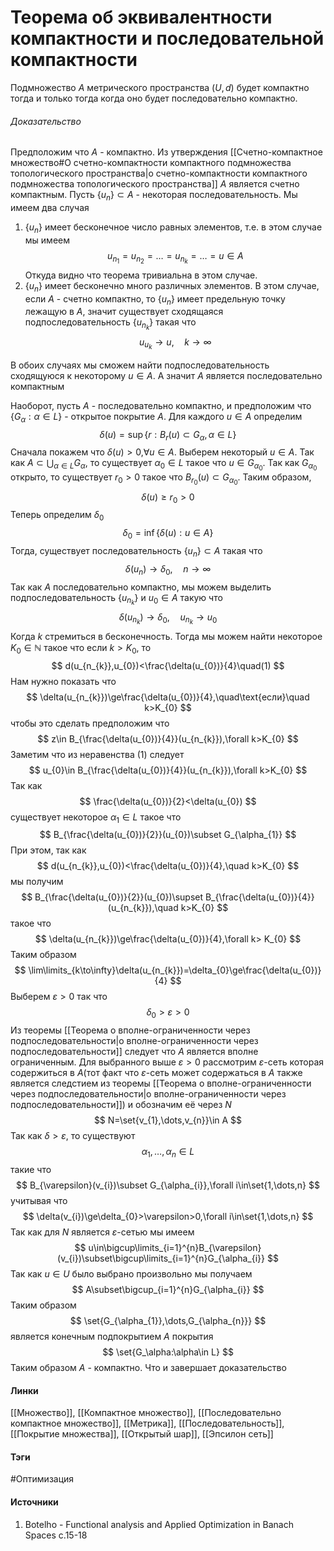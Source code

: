 # Теорема об эквивалентности компактности и последовательной компактности
Подмножество $A$ метрического пространства $(U,d)$ будет компактно тогда и только тогда когда оно будет последовательно компактно.
###### Доказательство
Предположим что $A$ - компактно. Из утверждения [[Счетно-компактное множество#О счетно-компактности компактного подмножества топологического пространства|о счетно-компактности компактного подмножества топологического пространства]] $A$ является счетно компактным. Пусть $\{u_{n}\}\subset A$ - некоторая последовательность. Мы имеем два случая
1. $\{u_{n}\}$ имеет бесконечное число равных элементов, т.е. в этом случае мы имеем $$u_{n_{1}}=u_{n_{2}}=\dots=u_{n_{k}}=\dots=u\in A$$ Откуда видно что теорема тривиальна в этом случае.
2. $\{u_{n}\}$ имеет бесконечно много различных элементов. В этом случае, если $A$ - счетно компактно, то $\{u_{n}\}$ имеет предельную точку лежащую в $A$, значит существует сходящаяся подпоследовательность $\{u_{n_{k}}\}$ такая что
   $$
   u_{u_{k}}\to u,\quad k\to\infty
   $$

В обоих случаях мы сможем найти подпоследовательность сходящуюся к некоторому $u\in A$. А значит $A$ является последовательно компактным

Наоборот, пусть $A$ - последовательно компактно, и предположим что $\{G_{\alpha}:\alpha\in L\}$ - открытое покрытие $A$. Для каждого $u\in A$ определим
$$
\delta(u)=\sup\{r:B_{r}(u)\subset G_{\alpha},\alpha\in L\}
$$
Сначала покажем что $\delta(u)>0$,$\forall u\in A$. Выберем некоторый $u\in A$. Так как $A\subset\bigcup_{\alpha\in L}G_{\alpha}$, то существует $\alpha_{0}\in L$ такое что $u\in G_{\alpha_{0}}$. Так как $G_{\alpha_{0}}$ открыто, то существует $r_{0}>0$ такое что $B_{r_{0}}(u)\subset G_{\alpha_{0}}$.
Таким образом,
$$
\delta(u)\ge r_{0}>0
$$
Теперь определим $\delta_{0}$
$$
\delta_{0}=\inf\{\delta(u):u\in A\}
$$
Тогда, существует последовательность $\{u_{n}\}\subset A$ такая что
$$
\delta(u_{n})\to\delta_{0},\quad n\to\infty
$$
Так как $A$ последовательно компактно, мы можем выделить подпоследовательность $\{u_{n_{k}}\}$ и $u_{0}\in A$ такую что
$$
\delta(u_{n_{k}})\to\delta_{0},\quad u_{n_{k}}\to u_{0}
$$
Когда $k$ стремиться в бесконечность. Тогда мы можем найти некоторое $K_{0}\in\mathbb{N}$ такое что если $k>K_{0}$, то
$$
d(u_{n_{k}},u_{0})<\frac{\delta(u_{0})}{4}\quad(1)
$$
Нам нужно показать что 
$$
\delta(u_{n_{k}})\ge\frac{\delta(u_{0})}{4},\quad\text{если}\quad k>K_{0}
$$
чтобы это сделать предположим что
$$
z\in B_{\frac{\delta(u_{0})}{4}}(u_{n_{k}}),\forall k>K_{0}
$$
Заметим что из неравенства $(1)$ следует
$$
u_{0}\in B_{\frac{\delta(u_{0})}{4}}(u_{n_{k}}),\forall k>K_{0}
$$
Так как 
$$
\frac{\delta(u_{0})}{2}<\delta(u_{0})
$$
существует некоторое $\alpha_{1}\in L$ такое что
$$
B_{\frac{\delta(u_{0})}{2}}(u_{0})\subset G_{\alpha_{1}}
$$
При этом, так как
$$
d(u_{n_{k}},u_{0})<\frac{\delta(u_{0})}{4},\quad k>K_{0}
$$
мы получим
$$
B_{\frac{\delta(u_{0})}{2}}(u_{0})\supset B_{\frac{\delta(u_{0})}{4}}(u_{n_{k}}),\quad k>K_{0}
$$
такое что
$$
\delta(u_{n_{k}})\ge\frac{\delta(u_{0})}{4},\forall k> K_{0}
$$
Таким образом
$$
\lim\limits_{k\to\infty}\delta(u_{n_{k}})=\delta_{0}\ge\frac{\delta(u_{0})}{4}
$$
Выберем $\varepsilon>0$ так что
$$
\delta_{0}>\varepsilon>0
$$
Из теоремы [[Теорема о вполне-ограниченности через подпоследовательности|о вполне-ограниченности через подпоследовательности]] следует что $A$ является вполне ограниченным. Для выбранного выше $\varepsilon>0$ рассмотрим $\varepsilon$-сеть которая содержиться в $A$(тот факт что $\varepsilon$-сеть может содержаться в $A$ также является следстием из теоремы [[Теорема о вполне-ограниченности через подпоследовательности|о вполне-ограниченности через подпоследовательности]]) и обозначим её через $N$
$$
N=\set{v_{1},\dots,v_{n}}\in A
$$
Так как $\delta>\varepsilon$, то существуют 
$$
\alpha_{1},\dots,\alpha_{n}\in L
$$
такие что
$$
B_{\varepsilon}(v_{i})\subset G_{\alpha_{i}},\forall i\in\set{1,\dots,n}
$$
учитывая что
$$
\delta(v_{i})\ge\delta_{0}>\varepsilon>0,\forall i\in\set{1,\dots,n}
$$
Так как для $N$ является $\varepsilon$-сетью мы имеем
$$
u\in\bigcup\limits_{i=1}^{n}B_{\varepsilon}(v_{i})\subset\bigcup\limits_{i=1}^{n}G_{\alpha_{i}}
$$
Так как $u\in U$ было выбрано произвольно мы получаем
$$
A\subset\bigcup_{i=1}^{n}G_{\alpha_{i}}
$$
Таким образом
$$
\set{G_{\alpha_{1}},\dots,G_{\alpha_{n}}}
$$
является конечным подпокрытием $A$ покрытия
$$
\set{G_\alpha:\alpha\in L}
$$
Таким образом $A$ - компактно. Что и завершает доказательство
#### Линки
 [[Множество]],
 [[Компактное множество]],
 [[Последовательно компактное множество]],
 [[Метрика]],
 [[Последовательность]],
 [[Покрытие множества]],
 [[Открытый шар]],
 [[Эпсилон сеть]]
#### Тэги
 #Оптимизация 
#### Источники
1.  Botelho - Functional analysis and Applied Optimization in Banach Spaces с.15-18